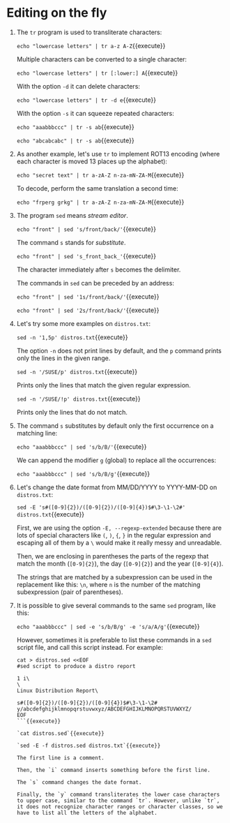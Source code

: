 # Editing on the fly

1. The `tr` program is used to transliterate characters:

   `echo "lowercase letters" | tr a-z A-Z`{{execute}}

   Multiple characters can be converted to a single character:
   
   `echo "lowercase letters" | tr [:lower:] A`{{execute}}

   With the option `-d` it can delete characters:
   
   `echo "lowercase letters" | tr -d e`{{execute}}
   
   With the option `-s` it can squeeze repeated characters:
   
   `echo "aaabbbccc" | tr -s ab`{{execute}}

   `echo "abcabcabc" | tr -s ab`{{execute}}

2. As another example, let's use `tr` to implement ROT13 encoding
   (where each character is moved 13 places up the alphabet):
   
   `echo "secret text" | tr a-zA-Z n-za-mN-ZA-M`{{execute}}
   
   To decode, perform the same translation a second time:
   
   `echo "frperg grkg" | tr a-zA-Z n-za-mN-ZA-M`{{execute}}
   
3. The program `sed` means _stream editor_.

   `echo "front" | sed 's/front/back/'`{{execute}}
   
   The command `s` stands for _substitute_.

   `echo "front" | sed 's_front_back_'`{{execute}}

   The character immediately after `s` becomes the delimiter.
   
   The commands in `sed` can be preceded by an address:
   
   `echo "front" | sed '1s/front/back/'`{{execute}}
   
   `echo "front" | sed '2s/front/back/'`{{execute}}
   
4. Let's try some more examples on `distros.txt`:

   `sed -n '1,5p' distros.txt`{{execute}}
   
   The option `-n` does not print lines by default, and the `p`
   command prints only the lines in the given range.

   `sed -n '/SUSE/p' distros.txt`{{execute}}
   
   Prints only the lines that match the given regular expression.
   
   `sed -n '/SUSE/!p' distros.txt`{{execute}}
   
   Prints only the lines that do not match.

5. The command `s` substitutes by default only the first occurrence on
   a matching line:
   
   `echo "aaabbbccc" | sed 's/b/B/'`{{execute}}
   
   We can append the modifier `g` (global) to replace all the
   occurrences:

   `echo "aaabbbccc" | sed 's/b/B/g'`{{execute}}
   
6. Let's change the date format from MM/DD/YYYY to YYYY-MM-DD on
   `distros.txt`:

   `sed -E 's#([0-9]{2})/([0-9]{2})/([0-9]{4})$#\3-\1-\2#' distros.txt`{{execute}}
   
   First, we are using the option `-E, --regexp-extended` because
   there are lots of special characters like `(`, `)`, `{`, `}` in the
   regular expression and escaping all of them by a `\` would make it
   really messy and unreadable.
   
   Then, we are enclosing in parentheses the parts of the regexp that
   match the month (`[0-9]{2}`), the day (`[0-9]{2}`) and the year
   (`[0-9]{4}`).
   
   The strings that are matched by a subexpression can be used in the
   replacement like this: `\n`, where `n` is the number of the
   matching subexpression (pair of parentheses).

7. It is possible to give several commands to the same `sed` program,
   like this:
   
   `echo "aaabbbccc" | sed -e 's/b/B/g' -e 's/a/A/g'`{{execute}}
   
   However, sometimes it is preferable to list these commands in a
   `sed` script file, and call this script instead. For example:
   
   ```
   cat > distros.sed <<EOF
   #sed script to produce a distro report
   
   1 i\
   \
   Linux Distribution Report\
   
   s#([0-9]{2})/([0-9]{2})/([0-9]{4})$#\3-\1-\2#
   y/abcdefghijklmnopqrstuvwxyz/ABCDEFGHIJKLMNOPQRSTUVWXYZ/
   EOF
   ```{{execute}}
   
   `cat distros.sed`{{execute}}

   `sed -E -f distros.sed distros.txt`{{execute}}
   
   The first line is a comment.
   
   Then, the `i` command inserts something before the first line.
   
   The `s` command changes the date format.
   
   Finally, the `y` command transliterates the lower case characters
   to upper case, similar to the command `tr`. However, unlike `tr`,
   it does not recognize character ranges or character classes, so we
   have to list all the letters of the alphabet.
